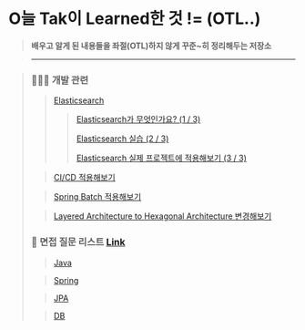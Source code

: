 # O늘 Tak이 Learned한 것 != (OTL..)

> **배우고 알게 된 내용들을 좌절(OTL)하지 않게 꾸준~히 정리해두는 저장소**

> ---

> ### 🧑🏼‍💻 개발 관련
>
> > [Elasticsearch](https://github.com/DevKTak/OTL/tree/main/development/Elasticsearch)
> >
> > > [Elasticsearch가 무엇인가요? (1 / 3)]()
> > >
> > > [Elasticsearch 실습 (2 / 3)]()
> > >
> > > [Elasticsearch 실제 프로젝트에 적용해보기 (3 / 3)]()
>
> > [CI/CD 적용해보기]()
>
> > [Spring Batch 적용해보기](https://github.com/DevKTak/OTL/blob/main/development/SpringBatch.md)
>
> > [Layered Architecture to Hexagonal Architecture 변경해보기](https://github.com/DevKTak/OTL/blob/main/development/LayeredToHexagonal.md)
>
> ### 🤔 면접 질문 리스트 [Link](https://github.com/DevKTak/OTL/blob/main/interview)
>
> > [Java](https://github.com/DevKTak/OTL/blob/main/interview/Java.md)
>
> > [Spring](https://github.com/DevKTak/OTL/blob/main/interview/Spring.md)
>
> > [JPA](https://github.com/DevKTak/OTL/blob/main/interview/JPA.md)
>
> > [DB](https://github.com/DevKTak/OTL/blob/main/interview/DB.md)
